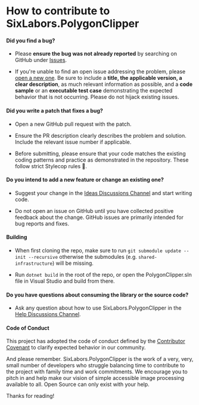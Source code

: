 # How to contribute to SixLabors.PolygonClipper

#### **Did you find a bug?**

- Please **ensure the bug was not already reported** by searching on GitHub under [Issues](https://github.com/SixLabors/PolygonClipper/issues).

- If you're unable to find an open issue addressing the problem, please [open a new one](https://github.com/SixLabors/PolygonClipper/issues/new). Be sure to include a **title, the applicable version, a clear description**, as much relevant information as possible, and a **code sample** or an **executable test case** demonstrating the expected behavior that is not occurring. Please do not hijack existing issues.

#### **Did you write a patch that fixes a bug?**

* Open a new GitHub pull request with the patch.

* Ensure the PR description clearly describes the problem and solution. Include the relevant issue number if applicable.

* Before submitting, please ensure that your code matches the existing coding patterns and practice as demonstrated in the repository. These follow strict Stylecop rules :cop:.

#### **Do you intend to add a new feature or change an existing one?**

* Suggest your change in the [Ideas Discussions Channel](https://github.com/SixLabors/PolygonClipper/discussions?discussions_q=category%3AIdeas) and start writing code.

* Do not open an issue on GitHub until you have collected positive feedback about the change. GitHub issues are primarily intended for bug reports and fixes.

#### **Building**

 * When first cloning the repo, make sure to run `git submodule update --init --recursive` otherwise the submodules (e.g. `shared-infrastructure`) will be missing.

 * Run `dotnet build` in the root of the repo, or open the PolygonClipper.sln file in Visual Studio and build from there.

#### **Do you have questions about consuming the library or the source code?**

* Ask any question about how to use SixLabors.PolygonClipper in the [Help Discussions Channel](https://github.com/SixLabors/PolygonClipper/discussions?discussions_q=category%3AHelp).

#### Code of Conduct  
This project has adopted the code of conduct defined by the [Contributor Covenant](https://contributor-covenant.org/) to clarify expected behavior in our community.

And please remember. SixLabors.PolygonClipper is the work of a very, very, small number of developers who struggle balancing time to contribute to the project with family time and work commitments. We encourage you to pitch in and help make our vision of simple accessible image processing available to all. Open Source can only exist with your help.

Thanks for reading!
